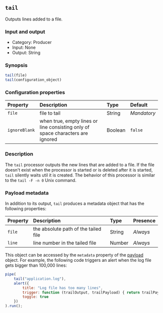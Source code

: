 ## `tail`

Outputs lines added to a file.

### Input and output

* Category: Producer
* Input: None
* Output: String

### Synopsis

```js
tail(file)
tail(configuration_object)
```

### Configuration properties

| Property | Description | Type | Default |
| :--- | :--- | :--- | :--- |
| `file` | file to tail | String | *Mandatory* |
| `ignoreBlank` | when true, empty lines or line consisting only of space characters are ignored | Boolean | `false` |
 
### Description

The `tail` processor outputs the new lines that are added to a file. If the file doesn't exist when the processor is
started or is deleted after it is started, `tail` silently waits util it is created. The behavior of this processor 
is similar to the `tail -F -n 0` Unix command.

### Payload metadata

In addition to its output, `tail` produces a metadata object that has the following properties:

| Property | Description | Type | Presence | 
| :--- | :--- | :--- | :--- |
| `file` | the absolute path of the tailed file | String | *Always* |
| `line` | line number in the tailed file | Number | *Always* |

This object can be accessed by the `metadata` property of the [payload](processors.md) object. For example, the
following code triggers an alert when the log file gets bigger than 100,000 lines:

```js
pipe(
	tail("application.log"),
	alert({
		title: "Log file has too many lines",
		trigger: function (trailOutput, trailPayload) { return trailPayload.metadata.line > 100000; },
		toggle: true
	})
).run();
```